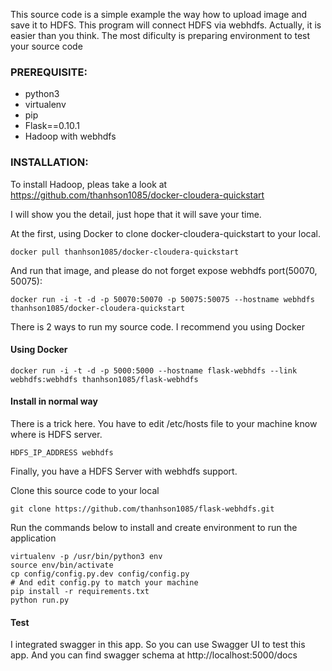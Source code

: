 This source code is a simple example the way how to upload image and save it to HDFS. This program will connect HDFS via webhdfs.
Actually, it is easier than you think. The most dificulty is preparing environment to test your source code

### PREREQUISITE:
- python3
- virtualenv
- pip
- Flask==0.10.1
- Hadoop with webhdfs

### INSTALLATION:
To install Hadoop, pleas take a look at https://github.com/thanhson1085/docker-cloudera-quickstart

I will show you the detail, just hope that it will save your time.

At the first, using Docker to clone docker-cloudera-quickstart to your local.
``` 
docker pull thanhson1085/docker-cloudera-quickstart
```

And run that image, and please do not forget expose webhdfs port(50070, 50075):
```
docker run -i -t -d -p 50070:50070 -p 50075:50075 --hostname webhdfs thanhson1085/docker-cloudera-quickstart
```

There is 2 ways to run my source code. I recommend you using Docker
#### Using Docker
```
docker run -i -t -d -p 5000:5000 --hostname flask-webhdfs --link webhdfs:webhdfs thanhson1085/flask-webhdfs
```

#### Install in normal way

There is a trick here. You have to edit /etc/hosts file to your machine know where is HDFS server.
```
HDFS_IP_ADDRESS webhdfs
```

Finally, you have a HDFS Server with webhdfs support.

Clone this source code to your local
```
git clone https://github.com/thanhson1085/flask-webhdfs.git
```
Run the commands below to install and create environment to run the application
```
virtualenv -p /usr/bin/python3 env
source env/bin/activate
cp config/config.py.dev config/config.py
# And edit config.py to match your machine
pip install -r requirements.txt  
python run.py  
```
#### Test
I integrated swagger in this app. So you can use Swagger UI to test this app. And you can find swagger schema at http://localhost:5000/docs
